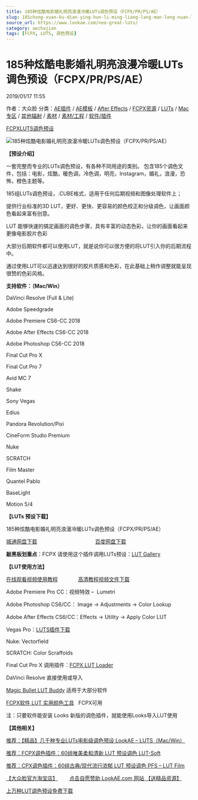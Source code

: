 ```yaml
---
title: 185种炫酷电影婚礼明亮浪漫冷暖LUTs调色预设（FCPX/PR/PS/AE）
slug: 185chong-xuan-ku-dian-ying-hun-li-ming-liang-lang-man-leng-nuan-lutsdiao-se-yu-she-fcpx-pr-ps-ae
source_url: https://www.lookae.com/neo-great-luts/
category: aechajian
tags: [FCPX, LUTS, 调色预设]
---
```

# 185种炫酷电影婚礼明亮浪漫冷暖LUTs调色预设（FCPX/PR/PS/AE）

2019/01/17 11:55

作者：大众脸
分类：[AE插件](https://www.lookae.com/after-effects/aechajian/) / [AE模板](https://www.lookae.com/after-effects/other-after-effects/) / [After Effects](https://www.lookae.com/after-effects/) / [FCPX资源](https://www.lookae.com/fcpx/) / [LUTs](https://www.lookae.com/sucai/lutsfile/) / [Mac 专区](https://www.lookae.com/mac-osx/) / [其他辐射](https://www.lookae.com/others/) / [素材](https://www.lookae.com/sucai/) / [素材/工程](https://www.lookae.com/others/sucaigongcheng/) / [软件/插件](https://www.lookae.com/qitarjcj/)

[FCPX](https://www.lookae.com/tag/fcpx/)[LUTS](https://www.lookae.com/tag/luts/)[调色预设](https://www.lookae.com/tag/%e8%b0%83%e8%89%b2%e9%a2%84%e8%ae%be/)

![185种炫酷电影婚礼明亮浪漫冷暖LUTs调色预设（FCPX/PR/PS/AE）](https://www.lookae.com/wp-content/uploads/2019/01/Neo-Great-LUTs-Pack-161419.jpg "185种炫酷电影婚礼明亮浪漫冷暖LUTs调色预设（FCPX/PR/PS/AE）-LookAE.com")

[](https://cloud.video.taobao.com//play/u/705956171/p/1/e/6/t/1/218205749081.mp4?_=1")

**【预设介绍】**

一套完整而专业的LUTs调色预设，有各种不同用途的类别。 包含185个调色文件，包括：电影，炫酷，暖色调，冷色调，明亮，Instagram，婚礼，浪漫，恐怖，橙色主题等。

185组LUTs调色预设，.CUBE格式，适用于任何后期视频和图像处理软件上；

提供行业标准的3D LUT，更好、更快、更容易的颜色校正和分级调色，让画面颜色看起来富有创意。

LUT 能够快速的搞定画面的调色步骤，具有丰富的动态色彩，让你的画面看起来更像电影胶片色彩

大部分后期软件都可以使用LUT，就是说你可以很方便的将LUT引入你的后期流程中。

通过使用LUT可以迅速达到很好的胶片质感和色彩，在此基础上稍作调整就能呈现很赞的色彩风格。

**支持软件：（Mac/Win）**

DaVinci Resolve (Full & Lite)

Adobe Speedgrade

Adobe Premiere CS6-CC 2018

Adobe After Effects CS6-CC 2018

Adobe Photoshop CS6-CC 2018

Final Cut Pro X

Final Cut Pro 7

Avid MC 7

Shake

Sony Vegas

Edius

Pandora Revolution/Pixi

CineForm Studio Premium

Nuke

SCRATCH

Film Master

Quantel Pablo

BaseLight

Motion 5/4

**【LUTs 预设下载】**

185种炫酷电影婚礼明亮浪漫冷暖LUTs调色预设（FCPX/PR/PS/AE）

[城通网盘下载](https://lookae.ctfile.com/fs/680462-331575600)                                        [百度网盘下载](https://pan.baidu.com/s/1iOiWgNcWe-KMIgs8bMB_Lg)

**敲黑板划重点**：FCPX 请使用这个插件调用LUTs预设：[LUT Gallery](https://www.lookae.com/lut-gallery/)

**【LUT使用方法】**

[在线观看视频使用教程](https://cloud.video.taobao.com//play/u/705956171/p/1/e/6/t/1/33494167.mp4)              [高清教程视频文件下载](https://pan.baidu.com/s/1dEdBwA1)

Adobe Premiere Pro CC：视频特效 –  Lumetri

Adobe Photoshop CS6/CC： Image → Adjustments → Color Lookup

Adobe After Effects CS6/CC：Effects → Utility → Apply Color LUT

Vegas Pro：[LUTS插件下载](https://www.lookae.com/ofxlut/)

Nuke: Vectorfield

SCRATCH: Color Scraffolds

Final Cut Pro X 调用插件：[FCPX LUT Loader](https://www.lookae.com/lut-loader-15s/)

DaVinci Resolve 直接使用或导入

[Magic Bullet LUT Buddy](https://www.redgiant.com/downloads/free-products/) 适用于大部分软件

[FCPX软件 LUT 实用颜色工具](https://www.lookae.com/fcpx-lut/)   FCPX可用

注：只要软件能安装 Looks 新版的调色插件，就能使用Looks导入LUT使用

**【其他相关】**

[推荐：【精品】几千种专业LUTs电影级调色预设 LookAE – LUTS（Mac/Win）](https://www.lookae.com/lookaeluts/)

[推荐：FCPX调色插件：60组唯美柔和清新 LUT 预设调色 LUT-Soft](https://item.taobao.com/item.htm?spm=a1z10.3-c.w4002-2793086484.29.ksKbyZ&id=524413880158)

[推荐：CPX调色插件：60组古典/现代流行浓郁 LUT 预设调色 PFS – LUT Film](https://item.taobao.com/item.htm?spm=0.0.0.0.OffltL&id=527320967186)

[【大众脸官方淘宝店】](https://lookae.taobao.com/)        [点击自愿赞助 LookAE.com 网站 【送精品资源】](https://www.lookae.com/sponsor/)

[上万种LUT调色预设免费下载](https://www.lookae.com/tag/lut/)
